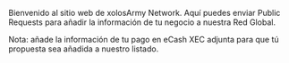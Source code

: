 Bienvenido al sitio web de xolosArmy Network. Aquí puedes enviar Public Requests para añadir la información de tu negocio a nuestra Red Global.

Nota: añade la información de tu pago en eCash XEC adjunta para que tú propuesta sea añadida a nuestro listado.